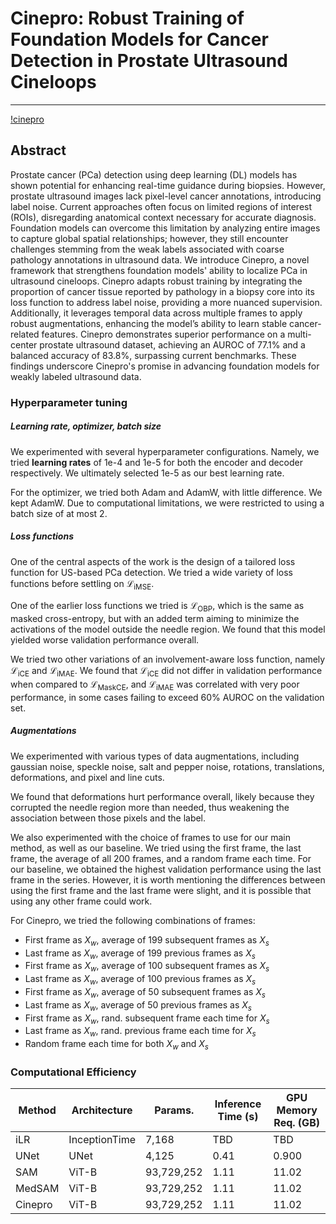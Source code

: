 # Cinepro: Robust Training of Foundation Models for Cancer Detection in Prostate Ultrasound Cineloops
---

[!cinepro](./img/cinepro_v3.png)

## Abstract
Prostate cancer (PCa) detection using deep learning (DL) models has shown potential for enhancing real-time guidance during biopsies. However, prostate ultrasound images lack pixel-level cancer annotations, introducing label noise. Current approaches often focus on limited regions of interest (ROIs), disregarding anatomical context necessary for accurate diagnosis. Foundation models can overcome this limitation by analyzing entire images to capture global spatial relationships; however, they still encounter challenges stemming from the weak labels associated with coarse pathology annotations in ultrasound data. We introduce Cinepro, a novel framework that strengthens foundation models' ability to localize PCa in ultrasound cineloops. 
Cinepro adapts robust training by integrating the proportion of cancer tissue reported by pathology in a biopsy core into its loss function to address label noise, providing a more nuanced supervision. Additionally, it leverages temporal data across multiple frames to apply robust augmentations, enhancing the model’s ability to learn stable cancer-related features. 
Cinepro demonstrates superior performance on a multi-center prostate ultrasound dataset, achieving an AUROC of 77.1\% and a balanced accuracy of 83.8\%, surpassing current benchmarks. These findings underscore Cinepro's promise in advancing foundation models for weakly labeled ultrasound data.

### Hyperparameter tuning
##### Learning rate, optimizer, batch size
We experimented with several hyperparameter configurations. Namely, we tried **learning rates** of 1e-4 and 1e-5 for both the encoder and decoder respectively. We ultimately selected 1e-5 as our best learning rate. 

For the optimizer, we tried both Adam and AdamW, with little difference. We kept AdamW. Due to computational limitations, we were restricted to using a batch size of at most 2. 

##### Loss functions
One of the central aspects of the work is the design of a tailored loss function for US-based PCa detection. We tried a wide variety of loss functions before settling on $\mathcal{L}_\text{iMSE}$. 

One of the earlier loss functions we tried is $\mathcal{L}_\text{OBP}$, which is the same as masked cross-entropy, but with an added term aiming to minimize the activations of the model outside the needle region. We found that this model yielded worse validation performance overall.

We tried two other variations of an involvement-aware loss function, namely $\mathcal{L}_ \text{iCE}$ and $\mathcal{L}_ \text{iMAE}$. We found that $\mathcal{L}_ \text{iCE}$ did not differ in validation performance when compared to $\mathcal{L}_ \text{MaskCE}$, and $\mathcal{L}_ \text{iMAE}$ was correlated with very poor performance, in some cases failing to exceed 60\% AUROC on the validation set.

##### Augmentations
We experimented with various types of data augmentations, including gaussian noise, speckle noise, salt and pepper noise, rotations, translations, deformations, and pixel and line cuts.

We found that deformations hurt performance overall, likely because they corrupted the needle region more than needed, thus weakening the association between those pixels and the label. 

We also experimented with the choice of frames to use for our main method, as well as our baseline. We tried using the first frame, the last frame, the average of all 200 frames, and a random frame each time. For our baseline, we obtained the highest validation performance using the last frame in the series. However, it is worth mentioning the differences between using the first frame and the last frame were slight, and it is possible that using any other frame could work. 

For Cinepro, we tried the following combinations of frames:
* First frame as $X_w$, average of 199 subsequent frames as $X_s$
* Last frame as $X_w$, average of 199 previous frames as $X_s$
* First frame as $X_w$, average of 100 subsequent frames as $X_s$
* Last frame as $X_w$, average of 100 previous frames as $X_s$
* First frame as $X_w$, average of 50 subsequent frames as $X_s$
* Last frame as $X_w$, average of 50 previous frames as $X_s$
* First frame as $X_w$, rand. subsequent frame each time for $X_s$
* Last frame as $X_w$, rand. previous frame each time for $X_s$
* Random frame each time for both $X_w$ and $X_s$

### Computational Efficiency
| Method |  Architecture   | Params. | Inference Time  (s)   | GPU Memory Req. (GB) |
|--------|-----|-----|----------------|--|
| iLR     | InceptionTime| 7,168 | TBD  | TBD       |
| UNet    | UNet   | 4,125       | 0.41 | 0.900 |
| SAM     | ViT-B  | 93,729,252  | 1.11 | 11.02 |
| MedSAM  | ViT-B  | 93,729,252  | 1.11 | 11.02 |
| Cinepro | ViT-B  | 93,729,252  | 1.11 | 11.02 |